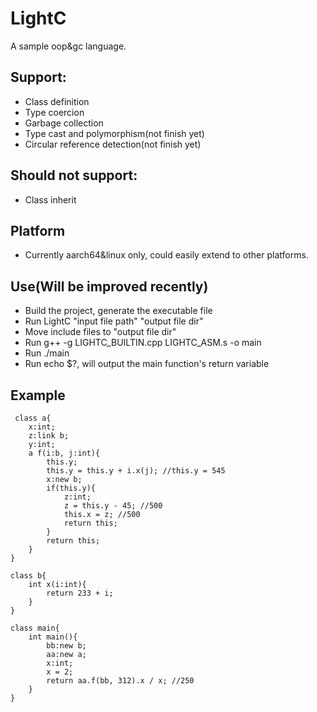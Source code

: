 # LightC
 A sample oop&gc language.
 ## Support:
 * Class definition
 * Type coercion
 * Garbage collection
 * Type cast and polymorphism(not finish yet)
 * Circular reference detection(not finish yet)
 ## Should not support:
 * Class inherit
 ## Platform
 * Currently aarch64&linux only, could easily extend to other platforms. 
 ## Use(Will be improved recently)
 * Build the project, generate the executable file
 * Run LightC "input file path" "output file dir"
 * Move include files to "output file dir"
 * Run  g++ -g LIGHTC_BUILTIN.cpp LIGHTC_ASM.s -o main 
 * Run ./main
 * Run echo $?, will output the main function's return variable
 ## Example
```
 class a{
    x:int;
    z:link b;
    y:int;
    a f(i:b, j:int){
        this.y;
        this.y = this.y + i.x(j); //this.y = 545
        x:new b;
        if(this.y){
            z:int;
            z = this.y - 45; //500
            this.x = z; //500
            return this;
        }
        return this;
    }
}

class b{
    int x(i:int){
        return 233 + i;
    }
}

class main{
    int main(){
        bb:new b;
        aa:new a;
        x:int;
        x = 2;
        return aa.f(bb, 312).x / x; //250
    }
}
```
  
